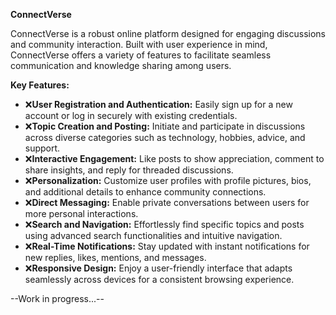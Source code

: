 **ConnectVerse**

ConnectVerse is a robust online platform designed for engaging discussions and community interaction. Built with user experience in mind, ConnectVerse offers a variety of features to facilitate seamless communication and knowledge sharing among users.

**Key Features:**
- ❌**User Registration and Authentication:** Easily sign up for a new account or log in securely with existing credentials.
- ❌**Topic Creation and Posting:** Initiate and participate in discussions across diverse categories such as technology, hobbies, advice, and support.
- ❌**Interactive Engagement:** Like posts to show appreciation, comment to share insights, and reply for threaded discussions.
- ❌**Personalization:** Customize user profiles with profile pictures, bios, and additional details to enhance community connections.
- ❌**Direct Messaging:** Enable private conversations between users for more personal interactions.
- ❌**Search and Navigation:** Effortlessly find specific topics and posts using advanced search functionalities and intuitive navigation.
- ❌**Real-Time Notifications:** Stay updated with instant notifications for new replies, likes, mentions, and messages.
- ❌**Responsive Design:** Enjoy a user-friendly interface that adapts seamlessly across devices for a consistent browsing experience.

--Work in progress...--
